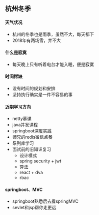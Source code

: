 ## 杭州冬季

#### 天气状况

* 杭州的冬季也是雨季，虽然不大，每天都下
* 2018年有两场雪，并不大

#### 什么是寂寞

* 每天晚上只有听着电台才能入睡，便是寂寞

#### 时间稀缺

* 没有时间的规划和安排
* 坚持执行确实是一件不容易的事

#### 近期学习方向

* netty慕课
* java并发课程
* springboot深度实践
* 师兄的redis微信点餐
* 系列库学习
* 面试前的旧知识复习
  * 设计模式
  * spring security + jwt
  * 算法
  * react + dva
  * rbac

#### springboot、MVC

* springboot熟悉后去看springMVC
* sevlet和jsp帮你走更远